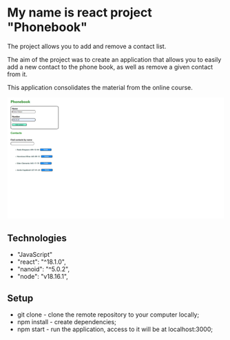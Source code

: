 # My name is react project "Phonebook"
The project allows you to add and remove a contact list.

The aim of the project was to create an application that allows you to easily add a new contact to the phone book, as well as remove a given contact from it.

This application consolidates the material from the online course.

![Alt text](image.png)

## Technologies
- "JavaScript"
- "react": "^18.1.0",
- "nanoid": "^5.0.2",
- "node": "v18.16.1",

## Setup
- git clone - clone the remote repository to your computer locally;
- npm install - create dependencies;
- npm start - run the application, access to it will be at localhost:3000;
